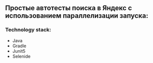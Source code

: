 ## Простые автотесты поиска в Яндекс с использованием параллелизации запуска:
### Technology stack:
- Java
- Gradle
- Junit5
- Selenide

